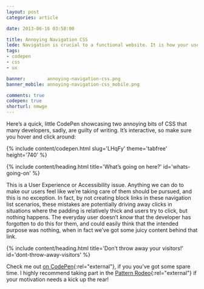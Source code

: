 ```yaml
---
layout: post
categories: article

date: 2013-06-16 03:58:00

title: Annoying Navigation CSS
lede: Navigation is crucial to a functional website. It is how your users find the information they're after; get it right, and your users are happy—get it wrong, and they go insane!
tags:
- codepen
- css
- ux

banner:        annoying-navigation-css.png
banner_mobile: annoying-navigation-css_mobile.png

comments: true
codepen: true
shorturl: nmwge
---
```



Here’s a quick, little CodePen showcasing two annoying bits of CSS that many developers, sadly, are guilty of writing. It’s interactive, so make sure you hover and click around:

{% include content/codepen.html slug='LHqFy' theme='tabfree' height='740' %}


{% include content/heading.html title='What’s going on here?' id='whats-going-on' %}

This is a User Experience or Accessibility issue. Anything we can do to make our users feel like we’re taking care of them should be pursued, and this is no exception. In fact, by not creating block links in these navigation list scenarios, these mistakes are potentially driving away clicks in situations where the padding is relatively thick and users try to click, but nothing happens. The everyday user doesn’t *know* that the developer has forgotten to do this for them, and could easily think that the intended purpose was nothing, when in fact we’ve got some juicy content behind that link.


{% include content/heading.html title='Don’t throw away your visitors!' id='dont-throw-away-visitors' %}

Check me out [on CodePen](http://codepen.io/chrisburnell "Chris Burnell on Codepen"){:rel="external"}, if you you’ve got some spare time. I highly recommend taking part in the [Pattern Rodeo](http://blog.codepen.io/rodeo/ "The Pattern Rodeo"){:rel="external"} if your motivation needs a kick up the rear!
